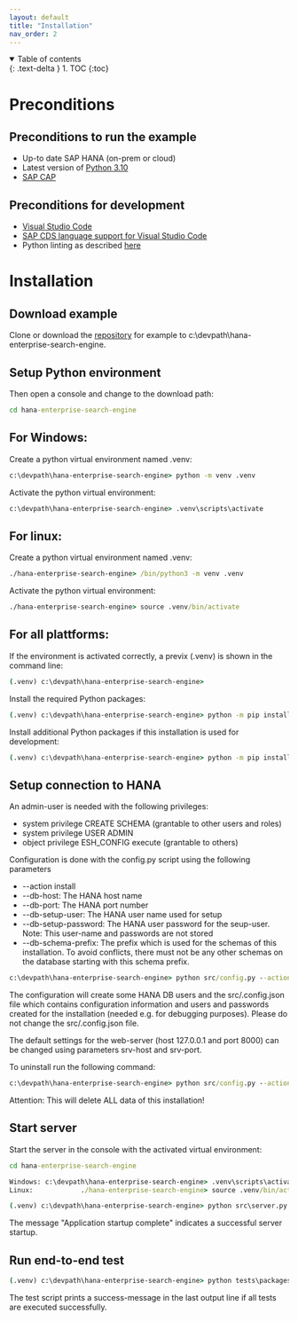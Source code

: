 ```yaml
---
layout: default
title: "Installation"
nav_order: 2
---
```


<details open markdown="block">
  <summary>
    Table of contents
  </summary>
  {: .text-delta }
1. TOC
{:toc}
</details>

# Preconditions
## Preconditions to run the example
- Up-to date SAP HANA (on-prem or cloud)
- Latest version of [Python 3.10](https://www.python.org/downloads/ "download")
- [SAP CAP](https://cap.cloud.sap/docs/get-started/ "getting started")

## Preconditions for development
- [Visual Studio Code](https://code.visualstudio.com/download "download")
- [SAP CDS language support for Visual Studio Code](https://cap.cloud.sap/docs/tools/#add-cds-editor)
- Python linting as described [here](https://code.visualstudio.com/docs/python/linting)


# Installation
## Download example
Clone or download the [repository](https://github.com/SAP-samples/hana-enterprise-search-engine) for example to c:\devpath\hana-enterprise-search-engine. 

## Setup Python environment
Then open a console and change to the download path:
```bat
cd hana-enterprise-search-engine
```

## For Windows:
Create a python virtual environment named .venv:
```bat
c:\devpath\hana-enterprise-search-engine> python -m venv .venv
```

 Activate the python virtual environment:
 ```bat
 c:\devpath\hana-enterprise-search-engine> .venv\scripts\activate
 ```

## For linux:
Create a python virtual environment named .venv:
```bat
./hana-enterprise-search-engine> /bin/python3 -m venv .venv
```

Activate the python virtual environment:
```bat
./hana-enterprise-search-engine> source .venv/bin/activate
```

## For all plattforms:

If the environment is activated correctly, a previx (.venv) is shown in the command line:
```bat
(.venv) c:\devpath\hana-enterprise-search-engine>
```

Install the required Python packages:
```bat
(.venv) c:\devpath\hana-enterprise-search-engine> python -m pip install -r requirements/core.txt
```
Install additional Python packages if this installation is used for development:
```bat
(.venv) c:\devpath\hana-enterprise-search-engine> python -m pip install -r requirements/development.txt
```

## Setup connection to HANA
An admin-user is needed with the following privileges:
- system privilege CREATE SCHEMA (grantable to other users and roles)
- system privilege USER ADMIN
- object privilege ESH_CONFIG execute (grantable to others)

Configuration is done with the config.py script using the following parameters
- --action install
- --db-host: The HANA host name
- --db-port: The HANA port number
- --db-setup-user: The HANA user name used for setup
- --db-setup-password: The HANA user password for the seup-user. Note: This user-name and passwords are not stored
- --db-schema-prefix: The prefix which is used for the schemas of this installation. To avoid conflicts, there must not be any other schemas on the database starting with this schema prefix.

```bat
c:\devpath\hana-enterprise-search-engine> python src/config.py --action install --db-host <<your_hana_host>> --db-port <<your_hana_port>> --db-setup-user <<your HANA admin user>> --db-setup-password <<your HANA admin password>> --db-schema-prefix <<your HANA >>

```
The configuration will create some HANA DB users and the src/.config.json file which contains configuration information and users and passwords created for the installation (needed e.g. for debugging purposes). Please do not change the src/.config.json file.

The default settings for the web-server (host 127.0.0.1 and port 8000) can be changed using parameters srv-host and srv-port.


To uninstall run the following command:

```bat
c:\devpath\hana-enterprise-search-engine> python src/config.py --action delete --db-setup-user <<your HANA admin user>> --db-setup-password <<your HANA admin password>>
```
Attention: This will delete ALL data of this installation!

## Start server
Start the server in the console with the activated virtual environment:
```bat
cd hana-enterprise-search-engine

Windows: c:\devpath\hana-enterprise-search-engine> .venv\scripts\activate
Linux:            ./hana-enterprise-search-engine> source .venv/bin/activate

(.venv) c:\devpath\hana-enterprise-search-engine> python src\server.py
```

The message "Application startup complete" indicates a successful server startup.

## Run end-to-end test

```bat
(.venv) c:\devpath\hana-enterprise-search-engine> python tests\packages\run_tests.py
```
The test script prints a success-message in the last output line if all tests are executed successfully.

